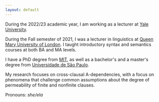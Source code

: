 ```yaml
---
layout: default
---
```


During the 2022/23 academic year, I am working as a lecturer at [Yale University](https://ling.yale.edu/).

During the Fall semester of 2021, I was a lecturer in linguistics at [Queen Mary University of London](https://www.qmul.ac.uk/sllf/linguistics/). I taught introductory syntax and semantics courses at both BA and MA levels.

I have a PhD degree from [MIT](https://linguistics.mit.edu/), as well as a bachelor's and a master's degree from [Universidade de São Paulo](https://linguistica.fflch.usp.br/).

My research focuses on cross-clausal A-dependencies, with a focus on phenomena that challenge common assumptions about the degree of permeability of finite and nonfinite clauses.

Pronouns: *she/ela*
